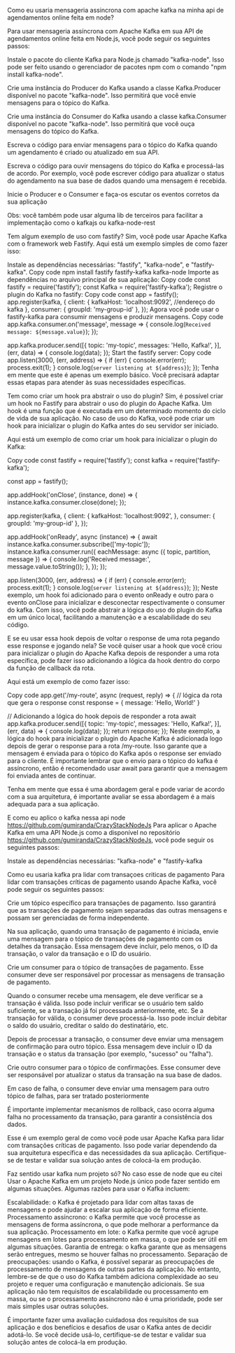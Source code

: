Como eu usaria mensageria assincrona com apache kafka na minha api de agendamentos online feita em node?


Para usar mensageria assíncrona com Apache Kafka em sua API de agendamentos online feita em Node.js, você pode seguir os seguintes passos:

Instale o pacote do cliente Kafka para Node.js chamado "kafka-node". Isso pode ser feito usando o gerenciador de pacotes npm com o comando "npm install kafka-node".

Crie uma instância do Producer do Kafka usando a classe Kafka.Producer disponível no pacote "kafka-node". Isso permitirá que você envie mensagens para o tópico do Kafka.

Crie uma instância do Consumer do Kafka usando a classe kafka.Consumer disponível no pacote "kafka-node". Isso permitirá que você ouça mensagens do tópico do Kafka.

Escreva o código para enviar mensagens para o tópico do Kafka quando um agendamento é criado ou atualizado em sua API.

Escreva o código para ouvir mensagens do tópico do Kafka e processá-las de acordo. Por exemplo, você pode escrever código para atualizar o status do agendamento na sua base de dados quando uma mensagem é recebida.

Inicie o Producer e o Consumer e faça-os escutar os eventos corretos da sua aplicação

Obs: você também pode usar alguma lib de terceiros para facilitar a implementação como o kafkajs ou kafka-node-rest



Tem algum exemplo de uso com fastify?
Sim, você pode usar Apache Kafka com o framework web Fastify. Aqui está um exemplo simples de como fazer isso:

Instale as dependências necessárias: "fastify", "kafka-node", e "fastify-kafka".
Copy code
npm install fastify fastify-kafka kafka-node
Importe as dependências no arquivo principal de sua aplicação:
Copy code
const fastify = require('fastify');
const Kafka = require('fastify-kafka');
Registre o plugin do Kafka no fastify:
Copy code
const app = fastify();
app.register(kafka, {
  client: {
    kafkaHost: 'localhost:9092', //endereço do kafka
  },
  consumer: {
    groupId: 'my-group-id'
  },
});
Agora você pode usar o fastify-kafka para consumir mensagens e produzir mensagens.
Copy code
app.kafka.consumer.on('message', message => {
  console.log(`Received message: ${message.value}`);
});

app.kafka.producer.send([{
  topic: 'my-topic',
  messages: 'Hello, Kafka!',
}], (err, data) => {
  console.log(data);
});
Start the fastify server:
Copy code
app.listen(3000, (err, address) => {
  if (err) {
    console.error(err);
    process.exit(1);
  }
  console.log(`server listening at ${address}`);
});
Tenha em mente que este é apenas um exemplo básico. Você precisará adaptar essas etapas para atender às suas necessidades específicas.



Tem como criar um hook pra abstrair o uso do plugin?
Sim, é possível criar um hook no Fastify para abstrair o uso do plugin do Apache Kafka. Um hook é uma função que é executada em um determinado momento do ciclo de vida de sua aplicação. No caso de uso do Kafka, você pode criar um hook para inicializar o plugin do Kafka antes do seu servidor ser iniciado.

Aqui está um exemplo de como criar um hook para inicializar o plugin do Kafka:

Copy code
const fastify = require('fastify');
const kafka = require('fastify-kafka');

const app = fastify();

app.addHook('onClose', (instance, done) => {
  instance.kafka.consumer.close(done);
});

app.register(kafka, {
  client: {
    kafkaHost: 'localhost:9092',
  },
  consumer: {
    groupId: 'my-group-id'
  },
});

app.addHook('onReady', async (instance) => {
  await instance.kafka.consumer.subscribe(['my-topic']);
  instance.kafka.consumer.run({
    eachMessage: async ({ topic, partition, message }) => {
      console.log('Received message:', message.value.toString());
    },
  });
});

app.listen(3000, (err, address) => {
  if (err) {
    console.error(err);
    process.exit(1);
  }
  console.log(`server listening at ${address}`);
});
Neste exemplo, um hook foi adicionado para o evento onReady e outro para o evento onClose para inicializar e desconectar respectivamente o consumer do kafka. Com isso, você pode abstrair a lógica do uso do plugin do Kafka em um único local, facilitando a manutenção e a escalabilidade do seu código.



E se eu usar essa hook depois de voltar o response de uma rota pegando esse response e jogando nela?
Se você quiser usar a hook que você criou para inicializar o plugin do Apache Kafka depois de responder a uma rota específica, pode fazer isso adicionando a lógica da hook dentro do corpo da função de callback da rota.

Aqui está um exemplo de como fazer isso:

Copy code
app.get('/my-route', async (request, reply) => {
  // lógica da rota que gera o response
  const response = { message: 'Hello, World!' }
  
  // Adicionando a lógica do hook depois de responder a rota
  await app.kafka.producer.send([{
    topic: 'my-topic',
    messages: 'Hello, Kafka!',
  }], (err, data) => {
    console.log(data);
  });
  return response;
});
Neste exemplo, a lógica do hook para inicializar o plugin do Apache Kafka é adicionada logo depois de gerar o response para a rota /my-route. Isso garante que a mensagem é enviada para o tópico do Kafka após o response ser enviado para o cliente. É importante lembrar que o envio para o tópico do kafka é assíncrono, então é recomendado usar await para garantir que a mensagem foi enviada antes de continuar.

Tenha em mente que essa é uma abordagem geral e pode variar de acordo com a sua arquitetura, é importante avaliar se essa abordagem é a mais adequada para a sua aplicação.



E como eu aplico o kafka nessa api node https://github.com/gumiranda/CrazyStackNodeJs
Para aplicar o Apache Kafka em uma API Node.js como a disponível no repositório https://github.com/gumiranda/CrazyStackNodeJs, você pode seguir os seguintes passos:

Instale as dependências necessárias: "kafka-node" e "fastify-kafka


Como eu usaria kafka pra lidar com transaçoes criticas de pagamento
Para lidar com transações críticas de pagamento usando Apache Kafka, você pode seguir os seguintes passos:

Crie um tópico específico para transações de pagamento. Isso garantirá que as transações de pagamento sejam separadas das outras mensagens e possam ser gerenciadas de forma independente.

Na sua aplicação, quando uma transação de pagamento é iniciada, envie uma mensagem para o tópico de transações de pagamento com os detalhes da transação. Essa mensagem deve incluir, pelo menos, o ID da transação, o valor da transação e o ID do usuário.

Crie um consumer para o tópico de transações de pagamento. Esse consumer deve ser responsável por processar as mensagens de transação de pagamento.

Quando o consumer recebe uma mensagem, ele deve verificar se a transação é válida. Isso pode incluir verificar se o usuário tem saldo suficiente, se a transação já foi processada anteriormente, etc. Se a transação for válida, o consumer deve processá-la. Isso pode incluir debitar o saldo do usuário, creditar o saldo do destinatário, etc.

Depois de processar a transação, o consumer deve enviar uma mensagem de confirmação para outro tópico. Essa mensagem deve incluir o ID da transação e o status da transação (por exemplo, "sucesso" ou "falha").

Crie outro consumer para o tópico de confirmações. Esse consumer deve ser responsável por atualizar o status da transação na sua base de dados.

Em caso de falha, o consumer deve enviar uma mensagem para outro tópico de falhas, para ser tratado posteriormente

É importante implementar mecanismos de rollback, caso ocorra alguma falha no processamento da transação, para garantir a consistência dos dados.

Esse é um exemplo geral de como você pode usar Apache Kafka para lidar com transações críticas de pagamento. Isso pode variar dependendo da sua arquitetura específica e das necessidades da sua aplicação. Certifique-se de testar e validar sua solução antes de colocá-la em produção.



Faz sentido usar kafka num projeto só? No caso esse de node que eu citei
Usar o Apache Kafka em um projeto Node.js único pode fazer sentido em algumas situações. Algumas razões para usar o Kafka incluem:

Escalabilidade: o Kafka é projetado para lidar com altas taxas de mensagens e pode ajudar a escalar sua aplicação de forma eficiente.
Processamento assíncrono: o Kafka permite que você processe as mensagens de forma assíncrona, o que pode melhorar a performance da sua aplicação.
Processamento em lote: o Kafka permite que você agrupe mensagens em lotes para processamento em massa, o que pode ser útil em algumas situações.
Garantia de entrega: o kafka garante que as mensagens serão entregues, mesmo se houver falhas no processamento.
Separação de preocupações: usando o Kafka, é possível separar as preocupações de processamento de mensagens de outras partes da aplicação.
No entanto, lembre-se de que o uso do Kafka também adiciona complexidade ao seu projeto e requer uma configuração e manutenção adicionais. Se sua aplicação não tem requisitos de escalabilidade ou processamento em massa, ou se o processamento assíncrono não é uma prioridade, pode ser mais simples usar outras soluções.

É importante fazer uma avaliação cuidadosa dos requisitos de sua aplicação e dos benefícios e desafios de usar o Kafka antes de decidir adotá-lo. Se você decide usá-lo, certifique-se de testar e validar sua solução antes de colocá-la em produção.